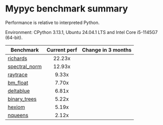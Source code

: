 # Mypyc benchmark summary

Performance is relative to interpreted Python.

Environment: CPython 3.13.1, Ubuntu 24.04.1 LTS and Intel Core i5-1145G7 (64-bit).

| Benchmark | Current perf | Change in 3 months |
| --- | :---: | :---: |
| [richards](benchmarks/richards.md) | 22.23x |  |
| [spectral_norm](benchmarks/spectral_norm.md) | 12.93x |  |
| [raytrace](benchmarks/raytrace.md) | 9.33x |  |
| [bm_float](benchmarks/bm_float.md) | 7.70x |  |
| [deltablue](benchmarks/deltablue.md) | 6.81x |  |
| [binary_trees](benchmarks/binary_trees.md) | 5.22x |  |
| [hexiom](benchmarks/hexiom.md) | 5.19x |  |
| [nqueens](benchmarks/nqueens.md) | 2.12x |  |
